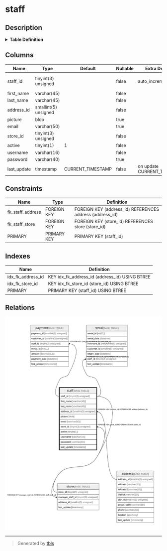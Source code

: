 # staff

## Description

<details>
<summary><strong>Table Definition</strong></summary>

```sql
CREATE TABLE `staff` (
  `staff_id` tinyint(3) unsigned NOT NULL AUTO_INCREMENT,
  `first_name` varchar(45) NOT NULL,
  `last_name` varchar(45) NOT NULL,
  `address_id` smallint(5) unsigned NOT NULL,
  `picture` blob,
  `email` varchar(50) DEFAULT NULL,
  `store_id` tinyint(3) unsigned NOT NULL,
  `active` tinyint(1) NOT NULL DEFAULT '1',
  `username` varchar(16) NOT NULL,
  `password` varchar(40) CHARACTER SET utf8mb4 COLLATE utf8mb4_bin DEFAULT NULL,
  `last_update` timestamp NOT NULL DEFAULT CURRENT_TIMESTAMP ON UPDATE CURRENT_TIMESTAMP,
  PRIMARY KEY (`staff_id`),
  KEY `idx_fk_store_id` (`store_id`),
  KEY `idx_fk_address_id` (`address_id`),
  CONSTRAINT `fk_staff_address` FOREIGN KEY (`address_id`) REFERENCES `address` (`address_id`) ON UPDATE CASCADE,
  CONSTRAINT `fk_staff_store` FOREIGN KEY (`store_id`) REFERENCES `store` (`store_id`) ON UPDATE CASCADE
) ENGINE=InnoDB AUTO_INCREMENT=[Redacted by tbls] DEFAULT CHARSET=utf8mb4
```

</details>

## Columns

| Name | Type | Default | Nullable | Extra Definition | Children | Parents | Comment |
| ---- | ---- | ------- | -------- | ---------------- | -------- | ------- | ------- |
| staff_id | tinyint(3) unsigned |  | false | auto_increment | [payment](payment.md) [rental](rental.md) [store](store.md) |  |  |
| first_name | varchar(45) |  | false |  |  |  |  |
| last_name | varchar(45) |  | false |  |  |  |  |
| address_id | smallint(5) unsigned |  | false |  |  | [address](address.md) |  |
| picture | blob |  | true |  |  |  |  |
| email | varchar(50) |  | true |  |  |  |  |
| store_id | tinyint(3) unsigned |  | false |  |  | [store](store.md) |  |
| active | tinyint(1) | 1 | false |  |  |  |  |
| username | varchar(16) |  | false |  |  |  |  |
| password | varchar(40) |  | true |  |  |  |  |
| last_update | timestamp | CURRENT_TIMESTAMP | false | on update CURRENT_TIMESTAMP |  |  |  |

## Constraints

| Name | Type | Definition |
| ---- | ---- | ---------- |
| fk_staff_address | FOREIGN KEY | FOREIGN KEY (address_id) REFERENCES address (address_id) |
| fk_staff_store | FOREIGN KEY | FOREIGN KEY (store_id) REFERENCES store (store_id) |
| PRIMARY | PRIMARY KEY | PRIMARY KEY (staff_id) |

## Indexes

| Name | Definition |
| ---- | ---------- |
| idx_fk_address_id | KEY idx_fk_address_id (address_id) USING BTREE |
| idx_fk_store_id | KEY idx_fk_store_id (store_id) USING BTREE |
| PRIMARY | PRIMARY KEY (staff_id) USING BTREE |

## Relations

![er](staff.svg)

---

> Generated by [tbls](https://github.com/k1LoW/tbls)
